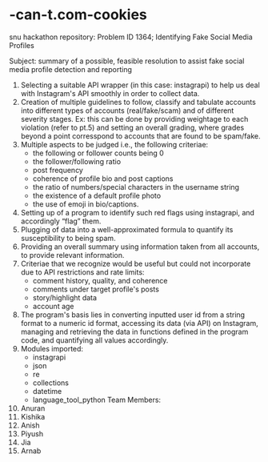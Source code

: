 # -can-t.com-cookies
snu hackathon repository: Problem ID 1364; Identifying Fake Social Media Profiles

Subject: summary of a possible, feasible resolution to assist fake social media profile detection and
reporting
1. Selecting a suitable API wrapper (in this case: instagrapi) to help us deal with Instagram's API smoothly in order to collect data.
2. Creation of multiple guidelines to follow, classify and tabulate accounts into different types of
accounts (real/fake/scam) and of different severity stages.
 Ex: this can be done by providing weightage to each violation (refer to pt.5) and setting an
overall grading, where grades beyond a point corresspond to accounts that are found to be spam/fake.
3. Multiple aspects to be judged i.e., the following criteriae:
   - the following or follower counts being 0
   - the follower/following ratio
   - post frequency
   - coherence of profile bio and post captions
   - the ratio of numbers/special characters in the username string
   - the existence of a default profile photo
   - the use of emoji in bio/captions.
5. Setting up of a program to identify such red flags using instagrapi, and
accordingly “flag” them. 
6. Plugging of data into a well-approximated formula to quantify its susceptibility to being spam.
7. Providing an overall summary using information taken from all accounts, to provide relevant
information.
8. Criteriae that we recognize would be useful but could not incorporate due to API restrictions and rate limits:
   - comment history, quality, and coherence
   - comments under target profile's posts
   - story/highlight data
   - account age
9. The program's basis lies in converting inputted user id from a string format to a numeric id format, accessing its data (via API) on Instagram, managing and retrieving the data in functions defined in the program code, and quantifying all values accordingly.
10. Modules imported:
    - instagrapi
    - json
    - re
    - collections
    - datetime
    - language_tool_python
Team Members:
 1. Anuran
 2. Kishika
 3. Anish
 4. Piyush
 5. Jia
 6. Arnab 
